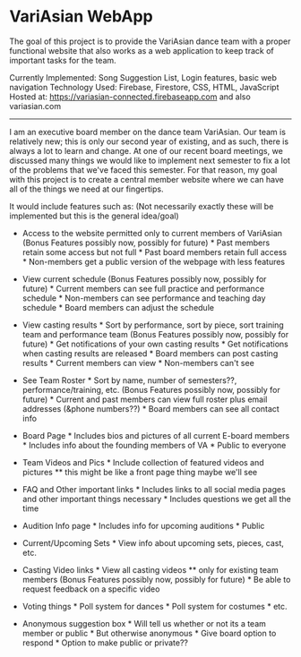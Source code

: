 # VariAsian WebApp

The goal of this project is to provide the VariAsian dance team with a proper functional website that also works as a web application to keep track of important tasks for the team. 

Currently Implemented: Song Suggestion List, Login features, basic web navigation
Technology Used: Firebase, Firestore, CSS, HTML, JavaScript
Hosted at: https://variasian-connected.firebaseapp.com and also variasian.com

_________________________________________________________________________

I am an executive board member on the dance team VariAsian. Our team is relatively new; this is only our second 
year of existing, and as such, there is always a lot to learn and change. At one of our recent board meetings,
we discussed many things we would like to implement next semester to fix a lot of the problems that we've 
faced this semester. For that reason, my goal with this project is to create a central member website where
we can have all of the things we need at our fingertips.

It would include features such as:
(Not necessarily exactly these will be implemented but this is the general idea/goal)

- Access to the website permitted only to current members of VariAsian
        (Bonus Features possibly now, possibly for future)
        * Past members retain some access but not full
        * Past board members retain full access
        * Non-members get a public version of the webpage with less features

- View current schedule
        (Bonus Features possibly now, possibly for future)
        * Current members can see full practice and performance schedule
        * Non-members can see performance and teaching day schedule
        * Board members can adjust the schedule

- View casting results
        * Sort by performance, sort by piece, sort training team and performance team
        (Bonus Features possibly now, possibly for future)
        * Get notifications of your own casting results
        * Get notifications when casting results are released
        * Board members can post casting results
        * Current members can view
        * Non-members can't see

- See Team Roster
        * Sort by name, number of semesters??, performance/training, etc.
        (Bonus Features possibly now, possibly for future)
        * Current and past members can view full roster plus email addresses (&phone numbers??)
        * Board members can see all contact info

- Board Page
        * Includes bios and pictures of all current E-board members
        * Includes info about the founding members of VA
        * Public to everyone 

- Team Videos and Pics
        * Include collection of featured videos and pictures 
        ** this might be like a front page thing maybe we'll see

- FAQ and Other important links
        * Includes links to all social media pages and other important things necessary
        * Includes questions we get all the time

- Audition Info page
        * Includes info for upcoming auditions
        * Public

- Current/Upcoming Sets
        * View info about upcoming sets, pieces, cast, etc.

- Casting Video links
        * View all casting videos
        ** only for existing team members
        (Bonus Features possibly now, possibly for future)
        * Be able to request feedback on a specific video

- Voting things
        * Poll system for dances
        * Poll system for costumes
        * etc.

- Anonymous suggestion box
        * Will tell us whether or not its a team member or public
        * But otherwise anonymous
        * Give board option to respond
        * Option to make public or private??
